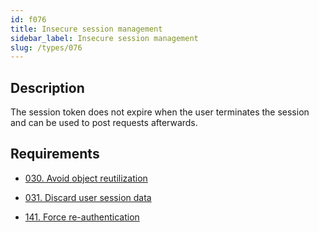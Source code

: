 ```yaml
---
id: f076
title: Insecure session management
sidebar_label: Insecure session management
slug: /types/076
---
```


## Description

The session token does not expire
when the user terminates the session
and can be used to post requests afterwards.

## Requirements

- [030. Avoid object reutilization](/criteria/session/030)

- [031. Discard user session data](/criteria/session/031)

- [141. Force re-authentication](/criteria/credentials/141)
